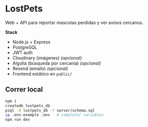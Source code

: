 # LostPets

Web + API para reportar mascotas perdidas y ver avisos cercanos.

**Stack**
- Node.js + Express
- PostgreSQL
- JWT auth
- Cloudinary (imágenes) *(opcional)*
- Algolia (búsqueda por cercanía) *(opcional)*
- Resend (emails) *(opcional)*
- Frontend estático en `public/`

## Correr local

```bash
npm i
createdb lostpets_db
psql -d lostpets_db -f server/schema.sql
cp .env.example .env   # completar variables
npm run dev
